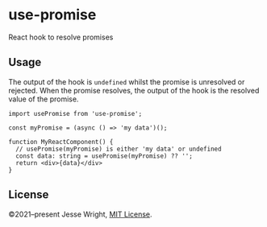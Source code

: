 # use-promise
React hook to resolve promises

## Usage

The output of the hook is `undefined` whilst the promise is unresolved or rejected. When the promise resolves, the output of the hook is the resolved value of the promise.

```tsx
import usePromise from 'use-promise';

const myPromise = (async () => 'my data')();

function MyReactComponent() {
  // usePromise(myPromise) is either 'my data' or undefined
  const data: string = usePromise(myPromise) ?? '';
  return <div>{data}</div>
}
```

## License
©2021–present Jesse Wright, [MIT License](https://github.com/jeswr/use-promise/blob/main/LICENSE).
